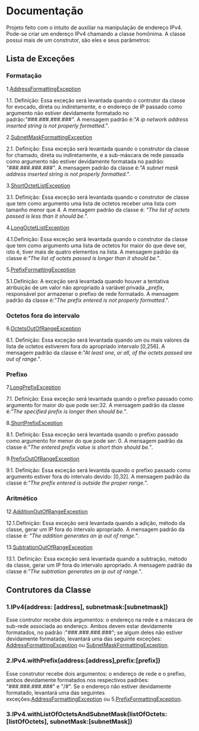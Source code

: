 # Documentação
Projeto feito com o intuito de auxiliar na manipulação de endereço IPv4.
Pode-se criar um endereço IPv4 chamando a classe homônima. A classe possui mais de um construtor, são eles e seus parâmetros:
## Lista de Exceções

### Formatação

1.[AddressFormattingException](Exceptions/Formatting/address_formatting_exception.dart)

1.1. Definição: Essa exceção será levantada quando o contrutor da classe for evocado, direta ou indiretamente, e o endereço de IP passado como argumento não estiver devidamente formatado no padrão:*"###.###.###.###"*. A mensagem padrão é:*"A ip network address inserted string is not properly formatted."*.

2.[SubnetMaskFormattingException](Exceptions/Formatting/subnetmask_formatting_exception.dart)

2.1. Definição: Essa exceção será levantada quando o construtor da classe for chamado, direta ou indiretamente, e a sub-máscara de rede passada como argumento não estiver devidamente formatada no padrão: *"###.###.###.###"*. A mensagem padrão da classe é:*"A subnet mask address inserted string is not properly formatted."*.

3.[ShortOctetListException](Exceptions/OctetList/short_octet_list.dart)

3.1. Definição: Essa exceção será levantada quando o construtor de classe que tem como argumento uma lista de octetos receber uma lista com tamanho menor que 4. A mensagem padrão da classe é: *"The list of octets passed is less than it should be."*. 

4.[LongOctetListException](Exceptions/OctetList/long_octet_list.dart)

4.1.Definição: Essa exceção será levantada quando o construtor da classe que tem como argumento uma lista de octetos for maior do que deve ser, isto é, tiver mais de quatro elementos na lista.
A mensagem padrão da classe é:*"The list of octets passed is longer than it should be."*.

5.[PrefixFormattingException](Exceptions/Prefix/prefix_formatting_exception.dart)

5.1.Definição: A exceção será levantada quando houver a tentativa atribuição de um valor não apropriado à variável privada *_prefix*, responsável por armazenar o prefixo de rede formatado. A mensagem padrão da classe é:*"The prefix entered is not properly formatted."*.

### Octetos fora do intervalo

6.[OctetsOutOfRangeException](Exceptions/OctetList/octets_out_of_range.dart)

6.1. Definição: Essa exceção será levantada quando um ou mais valores da lista de octetos estiverem fora do apropriado intervalo [0,256]. A mensagem padrão da classe é:*"At least one, or all, of the octets passed are out of range."*.

### Prefixo

7.[LongPrefixException](Exceptions/Prefix/long_prefix.dart)

7.1. Definição: Essa exceção será levantada quando o prefixo passado como argumento for maior do que pode ser:32. A mensagem padrão da classe é:*"The specified prefix is ​longer then should be."*.

8.[ShortPrefixException](Exceptions/Prefix/short_prefix.dart)

8.1. Definição: Essa exceção será levantada quando o prefixo passado como argumento for menor do que pode ser: 0. A mensagem padrão da classe é:*"The entered prefix value is short than should be."*.

9.[PrefixOutOfRangeException](Exceptions/Prefix/prefix_out_of_range.dart)

9.1. Definição: Essa exceção será levantda quando o prefixo passado como argumento estiver fora do intervalo devido: [0,32]. A mensagem padrão da classe é:*"The prefix entered is outside the proper range."*.

### Aritmético

12.[AdditionOutOfRangeException](Exceptions/Arithmetic/addition_out_of_range_address.dart)

12.1.Definição: Essa exceção será levantada quando a adição, método da classe, gerar um IP fora do intervalo apropriado. A mensagem padrão da classe é: *"The addition generates an ip out of range."*.

13.[SubtrationOutOfRangeException](Exceptions/Arithmetic/subtration_out_of_range_address.dart)

13.1. Definição: Essa exceção será levantada quando a subtração, método da classe, gerar um IP fora do intervalo apropriado. A mensagem padrão da classe é:*"The subtration generates an ip out of range."*.
## Contrutores da Classe
### 1.IPv4(address: [address], subnetmask:[subnetmask])
Esse contrutor recebe dois argumentos: o endereço na rede e a máscara de sub-rede associada ao endereço. Ambos devem estar devidamente formatados, no padrão :"###.###.###.###"; se algum deles não estiver devidamente formatado, levantará uma das seguinte exceções: [AddressFormattingException](Exceptions/Formatting/address_formatting_exception.dart) ou [SubnetMaskFormattingException](Exceptions/Formatting/subnetmask_formatting_exception.dart).
### 2.IPv4.withPrefix(address:[address],prefix:[prefix])
Esse construtor recebe dois argumentos: o endereço de rede e o prefixo, ambos devidamente formatados nos respectivos padrões: "###.###.###.###" e "/#". Se o endereço não estiver devidamente formatado, levantará uma das seguintes exceções:[AddressFormattingException](Exceptions/Formatting/address_formatting_exception.dart) ou 5.[PrefixFormattingException](Exceptions/Prefix/prefix_formatting_exception.dart).
### 3.IPv4.withListOfOctetsAndSubnetMask(listOfOctets:[listOfOctets], subnetMask:[subnetMask])

